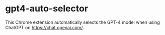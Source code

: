 # gpt4-auto-selector
This Chrome extension automatically selects the GPT-4 model when using ChatGPT on https://chat.openai.com/.
